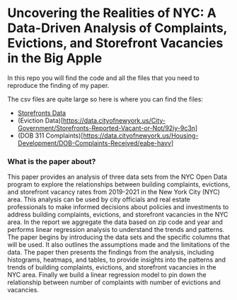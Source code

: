 # Uncovering the Realities of NYC: A Data-Driven Analysis of Complaints, Evictions, and Storefront Vacancies in the Big Apple

In this repo you will find the code and all the files that you need to reproduce the finding of my paper. 

The csv files are quite large so here is where you can find the files:
- [Storefronts Data](https://data.cityofnewyork.us/City-Government/Evictions/6z8x-wfk4)
- (Eviction Data)[https://data.cityofnewyork.us/City-Government/Storefronts-Reported-Vacant-or-Not/92iy-9c3n]
- (DOB 311 Complaints)[https://data.cityofnewyork.us/Housing-Development/DOB-Complaints-Received/eabe-havv]

### What is the paper about?

This paper provides an analysis of three data sets from the NYC Open Data program to explore the relationships between building complaints, evictions, and storefront vacancy rates from 2019-2021 in the New York City (NYC) area. This analysis can be used by city officials and real estate professionals to make informed decisions about policies and investments to address building complaints, evictions, and storefront vacancies in the NYC area. 
In the report we aggregate the data based on zip code and year and performs linear regression analysis to understand the trends and patterns. The paper begins by introducing the data sets and the specific columns that will be used. It also outlines the assumptions made and the limitations of the data. The paper then presents the findings from the analysis, including histograms, heatmaps, and tables, to provide insights into the patterns and trends of building complaints, evictions, and storefront vacancies in the NYC area. Finally we build a linear regression model to pin down the relationship between number of complaints with number of evictions and vacancies.
